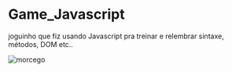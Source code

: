 # Game_Javascript
joguinho que fiz usando Javascript pra treinar e relembrar sintaxe, métodos, DOM etc..


![morcego](https://user-images.githubusercontent.com/32337958/196062781-b38c55e4-4af4-4118-b869-789f0e7e42d7.png)
